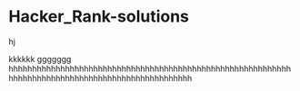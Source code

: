  # Hacker_Rank-solutions
hj

kkkkkk
ggggggg
hhhhhhhhhhhhhhhhhhhhhhhhhhhhhhhhhhhhhhhhhhhhhhhhhhhhhhhhhhhhhhhhhhhhhhhhhhhhhhhhhhhhhhhhhhhhhhhhhhh
